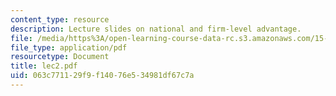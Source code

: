 ```yaml
---
content_type: resource
description: Lecture slides on national and firm-level advantage.
file: /media/https%3A/open-learning-course-data-rc.s3.amazonaws.com/15-220-global-strategy-and-organization-spring-2008/063c771129f9f14076e534981df67c7a_lec2.pdf
file_type: application/pdf
resourcetype: Document
title: lec2.pdf
uid: 063c7711-29f9-f140-76e5-34981df67c7a
---
```

